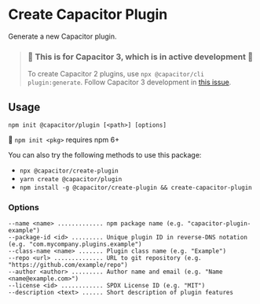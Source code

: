 # Create Capacitor Plugin

Generate a new Capacitor plugin.

> ### :rotating_light: This is for Capacitor 3, which is in active development :rotating_light:
>
> To create Capacitor 2 plugins, use `npx @capacitor/cli plugin:generate`. Follow Capacitor 3 development in [this issue](https://github.com/ionic-team/capacitor/issues/3133).

## Usage

```
npm init @capacitor/plugin [<path>] [options]
```

:memo: `npm init <pkg>` requires npm 6+

You can also try the following methods to use this package:

- `npx @capacitor/create-plugin`
- `yarn create @capacitor/plugin`
- `npm install -g @capacitor/create-plugin && create-capacitor-plugin`

### Options

```
--name <name> ............. npm package name (e.g. "capacitor-plugin-example")
--package-id <id> ......... Unique plugin ID in reverse-DNS notation (e.g. "com.mycompany.plugins.example")
--class-name <name> ....... Plugin class name (e.g. "Example")
--repo <url> .............. URL to git repository (e.g. "https://github.com/example/repo")
--author <author> ......... Author name and email (e.g. "Name <name@example.com>")
--license <id> ............ SPDX License ID (e.g. "MIT")
--description <text> ...... Short description of plugin features
```
